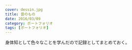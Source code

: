 ```yaml
---
cover: dessin.jpg
title: 昔のもの
date: 2016/03/09
category: ポートフォリオ
tags: [ポートフォリオ]
---
```


身体知として色々なことを学んだので記録としてまとめておく。

<!--more-->

